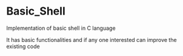 # Basic_Shell
Implementation of basic shell in C language


It has basic functionalities and if any one interested can improve the existing code
